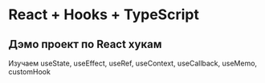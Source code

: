 # React + Hooks + TypeScript

## Дэмо проект по React хукам

Изучаем useState, useEffect, useRef, useContext, useCallback, useMemo, customHook